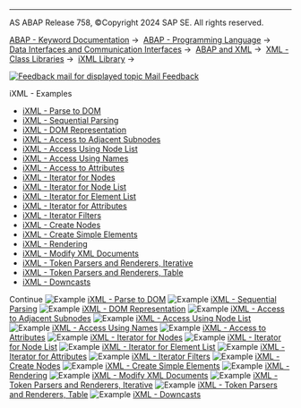   

* * *

AS ABAP Release 758, ©Copyright 2024 SAP SE. All rights reserved.

[ABAP - Keyword Documentation](https://help.sap.com/doc/abapdocu_latest_index_htm/latest/en-US/abenabap.htm) →  [ABAP - Programming Language](https://help.sap.com/doc/abapdocu_latest_index_htm/latest/en-US/abenabap_reference.htm) →  [Data Interfaces and Communication Interfaces](https://help.sap.com/doc/abapdocu_latest_index_htm/latest/en-US/abenabap_data_communication.htm) →  [ABAP and XML](https://help.sap.com/doc/abapdocu_latest_index_htm/latest/en-US/abenabap_xml.htm) →  [XML - Class Libraries](https://help.sap.com/doc/abapdocu_latest_index_htm/latest/en-US/abenabap_xml_libs.htm) →  [iXML Library](https://help.sap.com/doc/abapdocu_latest_index_htm/latest/en-US/abenabap_ixml_lib.htm) → 

 [![](Mail.gif?object=Mail.gif "Feedback mail for displayed topic") Mail Feedback](mailto:f1_help@sap.com?subject=Feedback%20on%20ABAP%20Documentation&body=Document:%20iXML%20-%20Examples%2C%20ABENABAP_IXML_LIB_ABEXAS%2C%20758%0D%0A%0D%0AError:%0D%0A%0D%0A%0D%0A%0D%0ASuggestion%20for%20improvement:)

iXML - Examples

-   [iXML - Parse to DOM](https://help.sap.com/doc/abapdocu_latest_index_htm/latest/en-US/abenixml_parsing_abexa.htm)
-   [iXML - Sequential Parsing](https://help.sap.com/doc/abapdocu_latest_index_htm/latest/en-US/abenixml_sequential_parsing_abexa.htm)
-   [iXML - DOM Representation](https://help.sap.com/doc/abapdocu_latest_index_htm/latest/en-US/abenixml_dom_abexa.htm)
-   [iXML - Access to Adjacent Subnodes](https://help.sap.com/doc/abapdocu_latest_index_htm/latest/en-US/abenixml_child_nodes_abexa.htm)
-   [iXML - Access Using Node List](https://help.sap.com/doc/abapdocu_latest_index_htm/latest/en-US/abenixml_node_list_abexa.htm)
-   [iXML - Access Using Names](https://help.sap.com/doc/abapdocu_latest_index_htm/latest/en-US/abenixml_node_names_abexa.htm)
-   [iXML - Access to Attributes](https://help.sap.com/doc/abapdocu_latest_index_htm/latest/en-US/abenixml_attributes_abexa.htm)
-   [iXML - Iterator for Nodes](https://help.sap.com/doc/abapdocu_latest_index_htm/latest/en-US/abenixml_node_iterator_abexa.htm)
-   [iXML - Iterator for Node List](https://help.sap.com/doc/abapdocu_latest_index_htm/latest/en-US/abenixml_node_list_iterator_abexa.htm)
-   [iXML - Iterator for Element List](https://help.sap.com/doc/abapdocu_latest_index_htm/latest/en-US/abenixml_name_list_iterator_abexa.htm)
-   [iXML - Iterator for Attributes](https://help.sap.com/doc/abapdocu_latest_index_htm/latest/en-US/abenixml_attributes_iterator_abexa.htm)
-   [iXML - Iterator Filters](https://help.sap.com/doc/abapdocu_latest_index_htm/latest/en-US/abenixml_filter_iterator_abexa.htm)
-   [iXML - Create Nodes](https://help.sap.com/doc/abapdocu_latest_index_htm/latest/en-US/abenixml_crea_elem_abexa.htm)
-   [iXML - Create Simple Elements](https://help.sap.com/doc/abapdocu_latest_index_htm/latest/en-US/abenixml_crea_simple_elem_abexa.htm)
-   [iXML - Rendering](https://help.sap.com/doc/abapdocu_latest_index_htm/latest/en-US/abenixml_render_abexa.htm)
-   [iXML - Modify XML Documents](https://help.sap.com/doc/abapdocu_latest_index_htm/latest/en-US/abenixml_modify_dom_abexa.htm)
-   [iXML - Token Parsers and Renderers, Iterative](https://help.sap.com/doc/abapdocu_latest_index_htm/latest/en-US/abenixml_parse_render_token_abexa.htm)
-   [iXML - Token Parsers and Renderers, Table](https://help.sap.com/doc/abapdocu_latest_index_htm/latest/en-US/abenixml_parse_render_tk_tab_abexa.htm)
-   [iXML - Downcasts](https://help.sap.com/doc/abapdocu_latest_index_htm/latest/en-US/abenixml_casting_abexa.htm)

Continue
![Example](exa.gif "Example") [iXML - Parse to DOM](https://help.sap.com/doc/abapdocu_latest_index_htm/latest/en-US/abenixml_parsing_abexa.htm)
![Example](exa.gif "Example") [iXML - Sequential Parsing](https://help.sap.com/doc/abapdocu_latest_index_htm/latest/en-US/abenixml_sequential_parsing_abexa.htm)
![Example](exa.gif "Example") [iXML - DOM Representation](https://help.sap.com/doc/abapdocu_latest_index_htm/latest/en-US/abenixml_dom_abexa.htm)
![Example](exa.gif "Example") [iXML - Access to Adjacent Subnodes](https://help.sap.com/doc/abapdocu_latest_index_htm/latest/en-US/abenixml_child_nodes_abexa.htm)
![Example](exa.gif "Example") [iXML - Access Using Node List](https://help.sap.com/doc/abapdocu_latest_index_htm/latest/en-US/abenixml_node_list_abexa.htm)
![Example](exa.gif "Example") [iXML - Access Using Names](https://help.sap.com/doc/abapdocu_latest_index_htm/latest/en-US/abenixml_node_names_abexa.htm)
![Example](exa.gif "Example") [iXML - Access to Attributes](https://help.sap.com/doc/abapdocu_latest_index_htm/latest/en-US/abenixml_attributes_abexa.htm)
![Example](exa.gif "Example") [iXML - Iterator for Nodes](https://help.sap.com/doc/abapdocu_latest_index_htm/latest/en-US/abenixml_node_iterator_abexa.htm)
![Example](exa.gif "Example") [iXML - Iterator for Node List](https://help.sap.com/doc/abapdocu_latest_index_htm/latest/en-US/abenixml_node_list_iterator_abexa.htm)
![Example](exa.gif "Example") [iXML - Iterator for Element List](https://help.sap.com/doc/abapdocu_latest_index_htm/latest/en-US/abenixml_name_list_iterator_abexa.htm)
![Example](exa.gif "Example") [iXML - Iterator for Attributes](https://help.sap.com/doc/abapdocu_latest_index_htm/latest/en-US/abenixml_attributes_iterator_abexa.htm)
![Example](exa.gif "Example") [iXML - Iterator Filters](https://help.sap.com/doc/abapdocu_latest_index_htm/latest/en-US/abenixml_filter_iterator_abexa.htm)
![Example](exa.gif "Example") [iXML - Create Nodes](https://help.sap.com/doc/abapdocu_latest_index_htm/latest/en-US/abenixml_crea_elem_abexa.htm)
![Example](exa.gif "Example") [iXML - Create Simple Elements](https://help.sap.com/doc/abapdocu_latest_index_htm/latest/en-US/abenixml_crea_simple_elem_abexa.htm)
![Example](exa.gif "Example") [iXML - Rendering](https://help.sap.com/doc/abapdocu_latest_index_htm/latest/en-US/abenixml_render_abexa.htm)
![Example](exa.gif "Example") [iXML - Modify XML Documents](https://help.sap.com/doc/abapdocu_latest_index_htm/latest/en-US/abenixml_modify_dom_abexa.htm)
![Example](exa.gif "Example") [iXML - Token Parsers and Renderers, Iterative](https://help.sap.com/doc/abapdocu_latest_index_htm/latest/en-US/abenixml_parse_render_token_abexa.htm)
![Example](exa.gif "Example") [iXML - Token Parsers and Renderers, Table](https://help.sap.com/doc/abapdocu_latest_index_htm/latest/en-US/abenixml_parse_render_tk_tab_abexa.htm)
![Example](exa.gif "Example") [iXML - Downcasts](https://help.sap.com/doc/abapdocu_latest_index_htm/latest/en-US/abenixml_casting_abexa.htm)